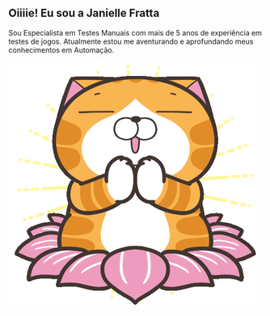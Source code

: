 ## Oiiiie! Eu sou a Janielle Fratta

Sou Especialista em Testes Manuais com mais de 5 anos de experiência em testes de jogos. 
Atualmente estou me aventurando e aprofundando meus conhecimentos em Automação. 

![](cat-lotus.gif)
  

<!--
**janifratta/janifratta** is a ✨ _special_ ✨ repository because its `README.md` (this file) appears on your GitHub profile.

Here are some ideas to get you started:

- 🔭 I’m currently working on ...
- 🌱 I’m currently learning ...
- 👯 I’m looking to collaborate on ...
- 🤔 I’m looking for help with ...
- 💬 Ask me about ...
- 📫 How to reach me: ...
- 😄 Pronouns: ...
- ⚡ Fun fact: ...
-->
